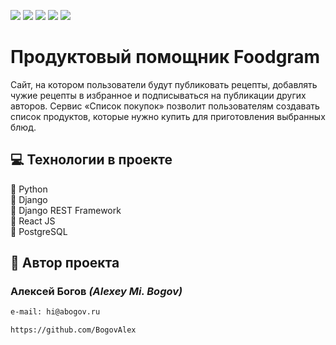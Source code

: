 ![](https://img.shields.io/badge/Python-3.8.7-blue) 
![](https://img.shields.io/badge/Django-3.2.13-green)
![](https://img.shields.io/badge/DjangoRestFramework-3.13.1-red)
![](https://badgen.net/badge/icon/postgresql?icon=postgresql&label)
![](https://github.com/BogovAlex/foodgram-project-react/actions/workflows/foodgram_workflow.yml/badge.svg)

# Продуктовый помощник Foodgram

Сайт, на котором пользователи будут публиковать рецепты, добавлять чужие рецепты в избранное и подписываться на публикации других авторов. Сервис «Список покупок» позволит пользователям создавать список продуктов, которые нужно купить для приготовления выбранных блюд. <br>


## :computer: Технологии в проекте

:small_blue_diamond: Python <br>
:small_blue_diamond: Django <br>
:small_blue_diamond: Django REST Framework <br>
:small_blue_diamond: React JS <br>
:small_blue_diamond: PostgreSQL <br>


## :bust_in_silhouette: Автор проекта 

### Алексей Богов _(Alexey Mi. Bogov)_
```html
e-mail: hi@abogov.ru
```
```html
https://github.com/BogovAlex
```
